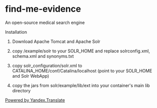 find-me-evidence
================

An open-source medical search engine

Installation

1) Download Apache Tomcat and Apache Solr

2) copy /example/solr to your SOLR_HOME and replace solrconfig.xml, schema.xml and synonyms.txt

3) copy solr_configuration/solr.xml to CATALINA_HOME/conf/Catalina/localhost (point to your SOLR_HOME and Solr WebApp)

4) copy the jars from solr/example/lib/ext into your container's main lib directory

[Powered by Yandex.Translate](http://translate.yandex.com/)